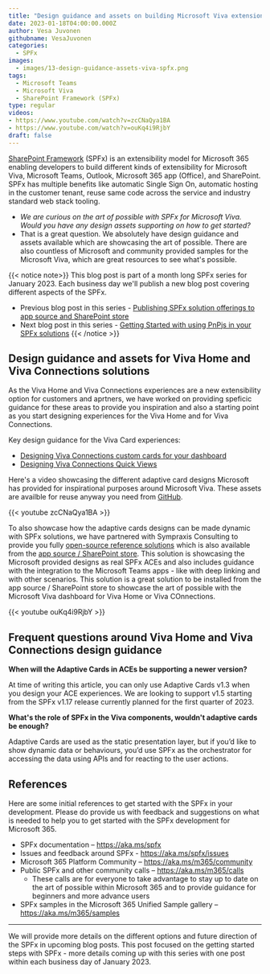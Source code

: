 ```yaml
---
title: "Design guidance and assets on building Microsoft Viva extensions with SPFx"
date: 2023-01-18T04:00:00.000Z
author: Vesa Juvonen
githubname: VesaJuvonen
categories:
  - SPFx
images:
  - images/13-design-guidance-assets-viva-spfx.png
tags:
  - Microsoft Teams
  - Microsoft Viva
  - SharePoint Framework (SPFx)
type: regular
videos:
- https://www.youtube.com/watch?v=zcCNaQya1BA
- https://www.youtube.com/watch?v=ouKq4i9RjbY
draft: false
---
```


[SharePoint Framework](https://aka.ms/spfx) (SPFx) is an extensibility model for Microsoft 365 enabling developers to build different kinds of extensibility for Microsoft Viva, Microsoft Teams, Outlook, Microsoft 365 app (Office), and SharePoint. SPFx has multiple benefits like automatic Single Sign On, automatic hosting in the customer tenant, reuse same code across the service and industry standard web stack tooling.

-	*We are curious on the art of possible with SPFx for Microsoft Viva. Would you have any design assets supporting on how to get started?*
-	That is a great question. We absolutely have design guidance and assets available which are showcasing the art of possible. There are also countless of Microsoft and community provided samples for the Microsoft Viva, which are great resources to see what's possible.

{{< notice note>}}
This blog post is part of a month long SPFx series for January 2023. Each business day we'll publish a new blog post covering different aspects of the SPFx.

* Previous blog post in this series - [Publishing SPFx solution offerings to app source and SharePoint store](https://pnp.github.io/blog/post/spfx-12-publishing-spfx-solutions-store/)
* Next blog post in this series - [Getting Started with using PnPjs in your SPFx solutions](https://pnp.github.io/blog/post/spfx-14-getting-started-with-pnpjs-spfx/)
{{< /notice >}}


## Design guidance and assets for Viva Home and Viva Connections solutions

As the Viva Home and Viva Connections experiences are a new extensibility option for customers and aprtners, we have worked on providing speficic guidance for these areas to provide you inspiration and also a starting point as you start designing experiences for the Viva Home and for Viva Connections.

Key design guidance for the Viva Card experiences:

- [Designing Viva Connections custom cards for your dashboard](https://learn.microsoft.com/sharepoint/dev/spfx/viva/design/designing-card)
- [Designing Viva Connections Quick Views](https://learn.microsoft.com/sharepoint/dev/spfx/viva/design/designing-quick-view)

Here's a video showcasing the different adaptive card designs Microsoft has provided for inspirational purposes around Microsoft Viva. These assets are availble for reuse anyway you need from [GitHub](https://github.com/pnp/adaptivecards-templates).

{{< youtube zcCNaQya1BA >}}

To also showcase how the adaptive cards designs can be made dynamic with SPFx solutions, we have partnered with Sympraxis Consulting to provide you fully [open-source reference solutions](https://github.com/pnp/spfx-reference-scenarios/tree/main/samples/ace-designtemplate-gallery) which is also available from the [app source / SharePoint store](https://appsource.microsoft.com/en-US/product/office/WA200003929?exp=ubp8). This solution is showcasing the Microsoft provided designs as real SPFx ACEs and also includes guidance with the integration to the Microsoft Teams apps - like with deep linking and with other scenarios. This solution is a great solution to be installed from the app source / SharePoint store to showcase the art of possible with the Microsoft Viva dashboard for Viva Home or Viva COnnections.

{{< youtube ouKq4i9RjbY >}}


## Frequent questions around Viva Home and Viva Connections design guidance

**When will the Adaptive Cards in ACEs be supporting a newer version?**

At time of writing this article, you can only use Adaptive Cards v1.3 when you design your ACE experiences. We are looking to support v1.5 starting from the SPFx v1.17 release currently planned for the first quarter of 2023.

**What's the role of SPFx in the Viva components, wouldn't adaptive cards be enough?**

Adaptive Cards are used as the static presentation layer, but if you’d like to show dynamic data or behaviours, you’d use SPFx as the orchestrator for accessing the data using APIs and for reacting to the user actions.

## References

Here are some initial references to get started with the SPFx in your development. Please do provide us with feedback and suggestions on what is needed to help you to get started with the SPFx development for Microsoft 365.

-	SPFx documentation – https://aka.ms/spfx
-	Issues and feedback around SPFx - https://aka.ms/spfx/issues
-	Microsoft 365 Platform Community – https://aka.ms/m365/community
-	Public SPFx and other community calls – https://aka.ms/m365/calls
    - These calls are for everyone to take advantage to stay up to date on the art of possible within Microsoft 365 and to provide guidance for beginners and more advance users
-	SPFx samples in the Microsoft 365 Unified Sample gallery – https://aka.ms/m365/samples

- - -

We will provide more details on the different options and future direction of the SPFx in upcoming blog posts. This post focused on the getting started steps with SPFx - more details coming up with this series with one post within each business day of January 2023.
